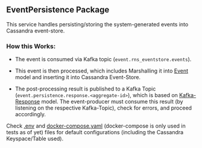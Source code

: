 EventPersistence Package
-----

This service handles persisting/storing the system-generated events into Cassandra event-store.

### How this Works:

* The event is consumed via Kafka topic (`event.rns_eventstore.events`).

* This event is then processed, which includes Marshalling it into [Event][0] model and inserting it into Cassandra Event-Store.

* The post-processing result is published to a Kafka Topic (`event.persistence.response.<aggregate-id>`), which is based on [Kafka-Response][1] model. The event-producer must consume this result (by listening on the respective Kafka-Topic), check for errors, and proceed accordingly.

Check [.env][2] and [docker-compose.yaml][3] (docker-compose is only used in tests as of yet) files for default configurations (including the Cassandra Keyspace/Table used).

  [0]: https://github.com/TerrexTech/go-eventstore-models/blob/master/models/event.go
  [1]: https://github.com/TerrexTech/go-eventstore-models/blob/master/models/kafka_response.go
  [2]: https://github.com/TerrexTech/go-eventpersistence/blob/master/.env
  [3]: https://github.com/TerrexTech/go-eventpersistence/blob/master/test/docker-compose.yaml
